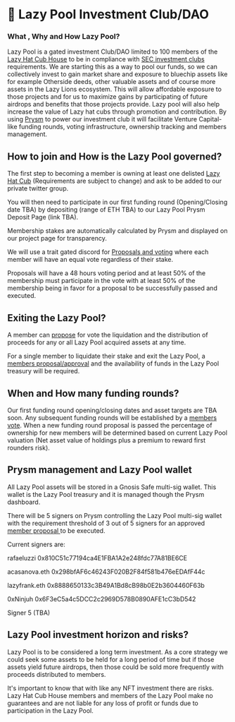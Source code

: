 # 💸 Lazy Pool Investment Club/DAO

### What , Why and How Lazy Pool? <a href="#what-is-the-dead-pool" id="what-is-the-dead-pool"></a>

Lazy Pool is a gated investment Club/DAO limited to 100 members of the [Lazy Hat Cub House](../) to be in compliance with [SEC investment clubs](https://www.sec.gov/reportspubs/investor-publications/investorpubsinvclubhtm.html) requirements. We are starting this as a way to pool our funds, so we can collectively invest to gain market share and exposure to bluechip assets like for example Otherside deeds, other valuable assets and of course more assets in the Lazy Lions ecosystem. This will allow affordable exposure to those projects and for us to maximize gains by participating of future airdrops and benefits that those projects provide. Lazy pool will also help increase the value of Lazy hat cubs through promotion and contribution. By using [Prysm](https://nftsquads.gitbook.io/resource-center/faqs/general-faqs) to power our investment club it will facilitate Venture Capital-like funding rounds, voting infrastructure, ownership tracking and members management.&#x20;

## How to join and How is the Lazy Pool governed?

The first step to becoming a member is owning at least one delisted [Lazy Hat Cub](https://opensea.io/collection/lazy-cubs-?search\[sortBy]=UNIT\_PRICE\&search\[sortAscending]=true\&search\[stringTraits]\[0]\[name]=Headgear\&search\[stringTraits]\[0]\[values]\[0]=LAZY%20Hat) (Requirements are subject to change) and ask to be added to our private twitter group.

You will then need to participate in our first funding round (Opening/Closing date TBA) by depositing (range of ETH TBA) to our Lazy Pool Prysm Deposit Page (link TBA).

Membership stakes are automatically calculated by Prysm and displayed on our project page for transparency.

We will use a trait gated discord for ​[Proposals and voting](broken-reference) where each member will have an equal vote regardless of their stake.

Proposals will have a 48 hours voting period and at least 50% of the membership must participate in the vote with at least 50% of the membership being in favor for a proposal to be successfully passed and executed.

## Exiting the Lazy Pool?

A member can [propose](lazy-pool-investment-club-dao.md#how-do-i-enter-the-dead-pool) for vote the liquidation and the distribution of proceeds for any or all Lazy Pool acquired assets at any time.

For a single member to liquidate their stake and exit the Lazy Pool, a [members proposal/approval](lazy-pool-investment-club-dao.md#how-do-i-enter-the-dead-pool) and the availability of funds in the Lazy Pool treasury will be required.

## When and How many funding rounds?

Our first funding round opening/closing dates and asset targets are TBA soon. Any subsequent funding rounds will be established by a [members vote](lazy-pool-investment-club-dao.md#how-to-join-and-how-is-the-lazy-pool-governed). When a new funding round proposal is passed the percentage of ownership for new members will be determined based on current Lazy Pool valuation (Net asset value of holdings plus a premium to reward first rounders risk).&#x20;

## &#x20;Prysm management and Lazy Pool wallet

All Lazy Pool assets will be stored in a Gnosis Safe multi-sig wallet. This wallet is the Lazy Pool treasury and it is managed though the Prysm dashboard. &#x20;

There will be 5 signers on Prysm controlling the Lazy Pool multi-sig wallet with the requirement threshold of 3 out of 5 signers for an approved [member proposal ](lazy-pool-investment-club-dao.md#how-to-join-and-how-is-the-lazy-pool-governed)to be executed.

Current signers are:

rafaeluzzi 0x810C51c77194ca4E1FBA1A2e248fdc77A81BE6CE

acasanova.eth 0x298bfAF6c46243F020B2F84f581b476eEDAfF44c

lazyfrank.eth 0x8888650133c3B49A1Bd8cB98b0E2b3604460F63b

0xNinjuh 0x6F3eC5a4c5DCC2c2969D578B0890AFE1cC3bD542

Signer 5 (TBA)

## Lazy Pool investment horizon and risks?

Lazy Pool is to be considered a long term investment. As a core strategy we could seek some assets to be held for a long period of time but if those assets yield future airdrops, then those could be sold more frequently with proceeds distributed to members.&#x20;

It's important to know that with like any NFT investment there are risks. Lazy Hat Cub House members and members of the Lazy Pool make no guarantees and are not liable for any loss of profit or funds due to participation in the Lazy Pool.

### &#x20;<a href="#undefined" id="undefined"></a>

### &#x20;<a href="#undefined-1" id="undefined-1"></a>
